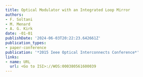 ```yaml
---
title: Optical Modulator with an Integrated Loop Mirror
authors:
- F. Soltani
- M. Menard
- A. G. Kirk
date: -01-01
publishDate: '2024-06-03T20:22:23.642661Z'
publication_types:
- paper-conference
publication: '*2015 Ieee Optical Interconnects Conference*'
links:
- name: URL
  url: <Go to ISI>://WOS:000380561600039
---
```

